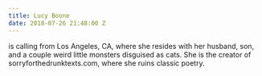 ```yaml
---
title: Lucy Boone
date: 2018-07-26 21:48:00 Z
---
```


is calling from Los Angeles, CA, where she resides with her husband, son, and a couple weird little monsters disguised as cats. She is the creator of sorryforthedrunktexts.com, where she ruins classic poetry.